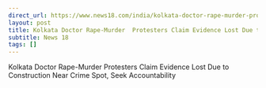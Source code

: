 ```yaml
---
direct_url: https://www.news18.com/india/kolkata-doctor-rape-murder-protesters-claim-evidence-lost-due-to-construction-near-crime-spot-seek-accountability-9015163.html
layout: post
title: Kolkata Doctor Rape-Murder  Protesters Claim Evidence Lost Due to Construction Near Crime Spot, Seek Accountability
subtitle: News 18
tags: []
---
```


Kolkata Doctor Rape-Murder  Protesters Claim Evidence Lost Due to Construction Near Crime Spot, Seek Accountability
